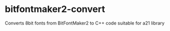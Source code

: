 # bitfontmaker2-convert
Converts 8bit fonts from BitFontMaker2 to C++ code suitable for a21 library
